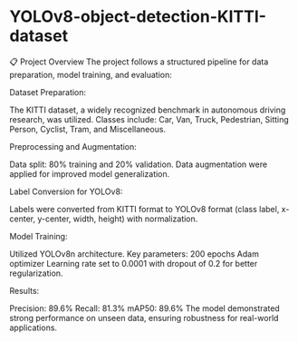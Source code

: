 # YOLOv8-object-detection-KITTI-dataset
📋 Project Overview
The project follows a structured pipeline for data preparation, model training, and evaluation:

Dataset Preparation:

The KITTI dataset, a widely recognized benchmark in autonomous driving research, was utilized.
Classes include: Car, Van, Truck, Pedestrian, Sitting Person, Cyclist, Tram, and Miscellaneous.

Preprocessing and Augmentation:

Data split: 80% training and 20% validation.
Data augmentation were applied for improved model generalization.

Label Conversion for YOLOv8:

Labels were converted from KITTI format to YOLOv8 format (class label, x-center, y-center, width, height) with normalization.

Model Training:

Utilized YOLOv8n architecture.
Key parameters:
200 epochs
Adam optimizer
Learning rate set to 0.0001 with dropout of 0.2 for better regularization.

Results:

Precision: 89.6%
Recall: 81.3%
mAP50: 89.6%
The model demonstrated strong performance on unseen data, ensuring robustness for real-world applications.
